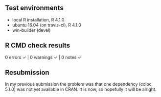 ## Test environments
* local R installation, R 4.1.0
* ubuntu 16.04 (on travis-ci), R 4.1.0
* win-builder (devel)

## R CMD check results

0 errors ✓ | 0 warnings ✓ | 0 notes ✓

## Resubmission

In my previous submission the problem was that one dependency (coloc 5.1.0) was not yet available in CRAN. It is now, so hopefully it will be alright.